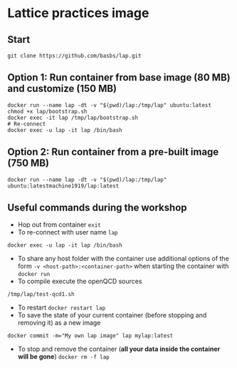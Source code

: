 # Lattice practices image

## Start
```shell
git clone https://github.com/basbs/lap.git
```

## Option 1: Run container from base image (80 MB) and customize (150 MB)
```shell
docker run --name lap -dt -v "$(pwd)/lap:/tmp/lap" ubuntu:latest
chmod +x lap/bootstrap.sh
docker exec -it lap /tmp/lap/bootstrap.sh
# Re-connect
docker exec -u lap -it lap /bin/bash
```

## Option 2: Run container from a pre-built image (750 MB)
```shell
docker run --name lap -dt -v "$(pwd)/lap:/tmp/lap" ubuntu:latestmachine1919/lap:latest
```

## Useful commands during the workshop
- Hop out from container `exit`
- To re-connect with user name `lap`
```shell
docker exec -u lap -it lap /bin/bash
```
- To share any host folder with the container use additional options of the form `-v <host-path>:<container-path>` when starting the container with `docker run`
- To compile execute the openQCD sources 
```shell
/tmp/lap/test-qcd1.sh
```
- To restart `docker restart lap`
- To save the state of your current container (before stopping and removing it) as a new image
```shell
docker commit -m="My own lap image" lap mylap:latest
```
- To stop and remove the container (**all your data inside the container will be gone**) `docker rm -f lap`
